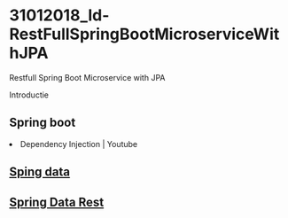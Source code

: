 # 31012018_ld-RestFullSpringBootMicroserviceWithJPA
Restfull Spring Boot Microservice with JPA



Introductie 
## Spring boot
<li>Dependency Injection | Youtube<a href="https://www.youtube.com/watch?v=IKD2-MAkXyQ"></li> 
 

##  Sping data

## Spring Data Rest 

# 
